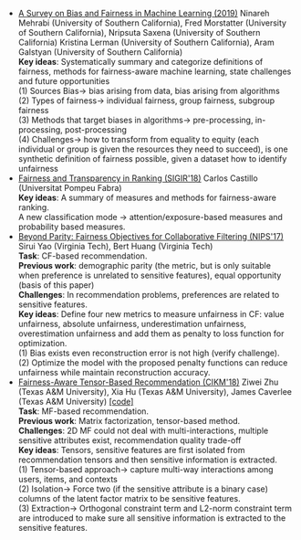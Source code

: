 - [A Survey on Bias and Fairness in Machine Learning (2019)](https://arxiv.org/pdf/1908.09635)  Ninareh Mehrabi (University of Southern California), Fred Morstatter (University of Southern California), Nripsuta Saxena (University of Southern California) Kristina Lerman (University of Southern California), Aram Galstyan (University of Southern California)  
**Key ideas**: Systematically summary and categorize definitions of fairness, methods for fairness-aware machine learning, state challenges and future opportunities  
(1) Sources Bias-> bias arising from data, bias arising from algorithms  
(2) Types of fairness-> individual fairness, group fairness, subgroup fairness  
(3) Methods that target biases in algorithms-> pre-processing, in-processing, post-processing  
(4) Challenges-> how to transform from equality to equity (each individual or group is given the resources they need to succeed), is one synthetic definition of fairness possible, given a dataset how to identify unfairness  
- [Fairness and Transparency in Ranking (SIGIR'18)](https://dl.acm.org/ft_gateway.cfm?id=3308783&ftid=2036216&dwn=1&CFID=119489206&CFTOKEN=76711083f903224c-E779318B-BFED-B517-2464C9710362C053)	Carlos Castillo	(Universitat Pompeu Fabra)     
**Key ideas**: A summary of measures and methods for fairness-aware ranking.  
A new classification mode -> attention/exposure-based measures and probability based measures.  
- [Beyond Parity: Fairness Objectives for Collaborative Filtering (NIPS'17)](https://arxiv.org/pdf/1705.08804) Sirui Yao (Virginia Tech), Bert Huang (Virginia Tech)  
**Task**: CF-based recommendation.  
**Previous work**: demographic parity (the metric, but is only suitable when preference is unrelated to sensitive features), equal opportunity (basis of this paper)  
**Challenges**: In recommendation problems, preferences are related to sensitive features.  
**Key ideas**: Define four new metrics to measure unfairness in CF: value unfairness, absolute unfairness, underestimation unfairness, overestimation unfairness and add them as penalty to loss function for optimization.  
(1) Bias exists even reconstruction error is not high (verify challenge).  
(2) Optimize the model with the proposed penalty functions can reduce unfairness while maintain reconstruction accuracy.  
- [Fairness-Aware Tensor-Based Recommendation (CIKM'18)](http://faculty.cse.tamu.edu/caverlee/pubs/zhu2018fairness.pdf) Ziwei Zhu (Texas A&M University), Xia Hu (Texas A&M University), James Caverlee (Texas A&M University) [[code]](https://github.com/Zziwei/Fairness-Aware_Tensor-Based_Recommendation)  
**Task**: MF-based recommendation.  
**Previous work**: Matrix factorization, tensor-based method.   
**Challenges**: 2D MF could not deal with multi-interactions, multiple sensitive attributes exist, recommendation quality trade-off  
**Key ideas**: Tensors, sensitive features are first isolated from recommendation tensors and then sensitive information is extracted.    
(1) Tensor-based approach-> capture multi-way interactions among users, items, and contexts  
(2) Isolation-> Force two (if the sensitive attribute is a binary case) columns of the latent factor matrix to be sensitive features.  
(3) Extraction-> Orthogonal constraint term and L2-norm constraint term are introduced to make sure all sensitive information is extracted to the sensitive features.
